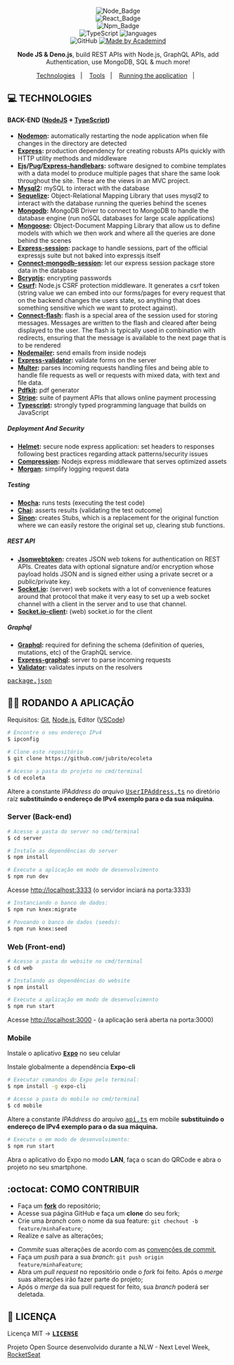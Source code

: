 <div align="center">

![Node_Badge](https://img.shields.io/badge/node-14.17.3-brightgreen)  
![React_Badge](https://img.shields.io/badge/web-react-ff69b4)  
![Npm_Badge](https://img.shields.io/badge/npm-6.14.13-red)  
![TypeScript](https://img.shields.io/badge/%3C%2F%3E-typescript-blue)  ![languages](https://img.shields.io/badge/languages-3-9cf)  
![GitHub](https://img.shields.io/github/license/x0n4d0/ecoleta)  <a href="https://www.udemy.com/course/nodejs-the-complete-guide/?couponCode=D_0422">
    <img alt="Made by Academind" src="https://img.shields.io/badge/made%20by-Academind-orange">
  </a>

</div>

<p align="center">
<strong>Node JS & Deno.js</strong>, build REST APIs with Node.js, GraphQL APIs, add Authentication, use MongoDB, SQL & much more! 
</p>

<p align="center">
  <a href="#computer-technologies">Technologies</a>&nbsp;&nbsp;&nbsp;|&nbsp;&nbsp;&nbsp;
  <a href="#hammer-tools">Tools</a>&nbsp;&nbsp;&nbsp;|&nbsp;&nbsp;&nbsp;
  <a href="#woman_technologist-running-the-application">Running the application</a>&nbsp;&nbsp;&nbsp;|&nbsp;&nbsp;&nbsp;
  <!-- <a href="#page_facing_up-licença">Licença</a> -->
</p>

<!-- <div align="center">
  <img alt="Aplicação Web" src="./ecoleta-web.gif">
  </br></br>
  <img alt="Aplicação Mobile" src="./ecoleta-mobile.gif" width="300">
</div> -->

## **:computer: TECHNOLOGIES**

#### **BACK-END** ([NodeJS](https://nodejs.org/en/) + [TypeScript](https://www.typescriptlang.org/))

  - **[Nodemon](https://www.npmjs.com/package/nodemon):** automatically restarting the node application when file changes in the directory are detected
  - **[Express](https://expressjs.com/):** production dependency for creating robusts APIs quickly with HTTP utility methods and middleware
  - **[Ejs](https://ejs.co/)/[Pug](https://pugjs.org/api/getting-started.html)/[Express-handlebars](https://www.npmjs.com/package/express-handlebars):** software designed to combine templates with a data model to produce multiple pages that share the same look throughout the site. These are the views in an MVC project.
  - **[Mysql2](https://www.npmjs.com/package/mysql2):** mySQL to interact with the database
  - **[Sequelize](https://www.npmjs.com/package/sequelize):** Object-Relational Mapping Library that uses mysql2 to interact with the database running the queries behind the scenes 
  - **[Mongodb](https://www.mongodb.com/cloud/atlas):** MongoDB Driver to connect to MongoDB to handle the database engine (run noSQL databases for large scale applications)
  - **[Mongoose](https://mongoosejs.com/):** Object-Document Mapping Library that allow us to define models with which we then work and where all the queries are done behind the scenes
  - **[Express-session](https://www.npmjs.com/package/express-session):** package to handle sessions, part of the official expressjs suite but not baked into expressjs itself
  - **[Connect-mongodb-session](https://www.npmjs.com/package/connect-mongodb-session):** let our express session package store data in the database
  - **[Bcryptjs](https://www.npmjs.com/package/bcryptjs):** encrypting passwords
  - **[Csurf](https://www.npmjs.com/package/csurf):** Node.js CSRF protection middleware. It generates a csrf token (string value we can embed into our forms/pages for every request that on the backend changes the users state, so anything that does something sensitive which we want to protect against).
  - **[Connect-flash](https://www.npmjs.com/package/connect-flash):** flash is a special area of the session used for storing messages. Messages are written to the flash and cleared after being displayed to the user. The flash is typically used in combination with redirects, ensuring that the message is available to the next page that is to be rendered
  - **[Nodemailer](https://nodemailer.com/):** send emails from inside nodejs
  - **[Express-validator](https://express-validator.github.io/docs/):** validate forms on the server
  - **[Multer](https://www.npmjs.com/package/multer):** parses incoming requests handling files and being able to handle file requests as well or requests with mixed data, with text and file data.
  - **[Pdfkit](https://www.npmjs.com/package/pdfkit):** pdf generator
  - **[Stripe](https://www.npmjs.com/package/stripe):** suite of payment APIs that allows online payment processing 
  - **[Typescript](https://www.typescriptlang.org/):** strongly typed programming language that builds on JavaScript

##### Deployment And Security

  - **[Helmet](https://www.npmjs.com/package/helmet):** secure node express application: set headers to responses following best practices regarding attack patterns/security issues
  - **[Compression](https://www.npmjs.com/package/compression):** Nodejs express middleware that serves optimized assets
  - **[Morgan](https://www.npmjs.com/package/morgan):** simplify logging request data

##### Testing

  - **[Mocha](https://mochajs.org/):** runs tests (executing the test code)
  - **[Chai](https://www.chaijs.com/):**  asserts results (validating the test outcome) 
  - **[Sinon](https://www.npmjs.com/package/sinon):** creates Stubs, which is a replacement for the original function where we can easily restore the original set up, clearing stub functions.

##### REST API

  - **[Jsonwebtoken](https://www.npmjs.com/package/jsonwebtoken):** creates JSON web tokens for authentication on REST APIs. Creates data with optional signature and/or encryption whose payload holds JSON and is signed either using a private secret or a public/private key.
  - **[Socket.io](https://www.npmjs.com/package/socket.io):** (server) web sockets with a lot of convenience features around that protocol that make it very easy to set up a web socket channel with a client in the server and to use that channel. 
  - **[Socket.io-client]():** (web) socket.io for the client

##### Graphql

  - **[Graphql](https://www.npmjs.com/package/graphql):** required for defining the schema (definition of queries, mutations, etc) of the GraphQL service.
  - **[Express-graphql](https://www.npmjs.com/package/express-graphql):** server to parse incoming requests
  - **[Validator](https://www.npmjs.com/package/validator):** validates inputs on the resolvers
  
  <kbd>[package.json](./server/package.json)</kbd>

## **:woman_technologist: RODANDO A APLICAÇÃO** 

Requisitos: [Git](https://git-scm.com), [Node.js](https://nodejs.org/en/), Editor ([VSCode](https://code.visualstudio.com/))

```sh
# Encontre o seu endereço IPv4 
$ ipconfig

# Clone este repositório
$ git clone https://github.com/jubrito/ecoleta

# Acesse a pasta do projeto no cmd/terminal
$ cd ecoleta

```

Altere a constante *IPAddress do arquivo* <kbd>[UserIPAddress.ts](./UserIPAddress.ts)</kbd> no diretório raíz **substituindo o endereço de IPv4 exemplo para o da sua máquina**.

### Server (Back-end)

```sh
# Acesse a pasta do server no cmd/terminal
$ cd server

# Instale as dependências do server
$ npm install

# Execute a aplicação em modo de desenvolvimento
$ npm run dev
```

Acesse [http://localhost:3333](http://localhost:3333) (o servidor inciará na porta:3333)  

```sh
# Instanciando o banco de dados:
$ npm run knex:migrate

# Povoando o banco de dados (seeds):
$ npm run knex:seed

```


### Web (Front-end)

```sh
# Acesse a pasta do website no cmd/terminal
$ cd web

# Instalando as dependências do website
$ npm install

# Execute a aplicação em modo de desenvolvimento
$ npm run start

```
Acesse [http://localhost:3000](http://localhost:3000) - (a aplicação será aberta na porta:3000) 


### Mobile 

Instale o aplicativo **<kbd>[Expo](https://play.google.com/store/apps/details?id=host.exp.exponent&hl=en)</kbd>** no seu celular

Instale globalmente a dependência **Expo-cli**

```sh
# Executar comandos do Expo pelo terminal:
$ npm install -g expo-cli 

# Acesse a pasta do mobile no cmd/terminal
$ cd mobile
```

Altere a constante *IPAddress* do arquivo <kbd>[api.ts](./mobile/src/services/api.ts)</kbd> em mobile **substituindo o endereço de IPv4 exemplo para o da sua máquina.**

```sh
# Execute o em modo de desenvolvimento:
$ npm run start
```

Abra o aplicativo do Expo no modo **LAN**, faça o scan do QRCode e abra o projeto no seu smartphone.


## **:octocat: COMO CONTRIBUIR**

  - Faça um **[fork](https://help.github.com/pt/github/getting-started-with-github/fork-a-repo)** do repositório;
  - Acesse sua página GitHub e faça um **clone** do seu fork;
  - Crie uma *branch* com o nome da sua feature: `git chechout -b feature/minhaFeature`;
  - Realize e salve as alterações;
  <!-- - Instale as dependências do *commitlint* na raíz do projeto para a verificação dos commits: `npm install` ou `yarn`; -->
  - *Commite* suas alterações de acordo com as [convenções de commit](https://www.conventionalcommits.org/pt-br/v1.0.0-beta.4/), 
  - Faça um *push* para a sua *branch*: `git push origin feature/minhaFeature`;
  - Abra um *pull request* no repositório onde o *fork* foi feito. Após o *merge* suas alterações irão fazer parte do projeto;
  - Após o *merge* da sua pull request for feito, sua *branch* poderá ser deletada.



## **:page_facing_up: LICENÇA**
Licença MIT &rarr; **<kbd>[LICENSE](https://github.com/Rocketseat/nlw-01-booster/blob/master/LICENSE.md)</kbd>**

Projeto Open Source desenvolvido durante a NLW - Next Level Week, [RocketSeat](https://rocketseat.com.br/)
